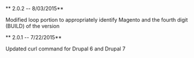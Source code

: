 ** 2.0.2 -- 8/03/2015**

Modified loop portion to appropriately identify Magento and the fourth digit (BUILD) of the version

** 2.0.1 -- 7/22/2015**

Updated curl command for Drupal 6 and Drupal 7

